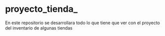 # proyecto_tienda_
En este repositorio se desarrollara todo lo que tiene que ver con el proyecto del inventario de algunas tiendas
